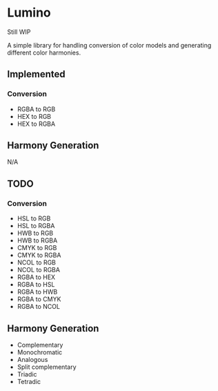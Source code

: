 # Lumino
Still WIP

A simple library for handling conversion of color models and generating different color harmonies.

## Implemented
### Conversion
* RGBA to RGB
* HEX to RGB
* HEX to RGBA

## Harmony Generation
N/A

## TODO
### Conversion
* HSL to RGB 
* HSL to RGBA 
* HWB to RGB
* HWB to RGBA
* CMYK to RGB
* CMYK to RGBA
* NCOL to RGB
* NCOL to RGBA
* RGBA to HEX
* RGBA to HSL
* RGBA to HWB
* RGBA to CMYK
* RGBA to NCOL

## Harmony Generation
* Complementary
* Monochromatic
* Analogous
* Split complementary
* Triadic
* Tetradic
